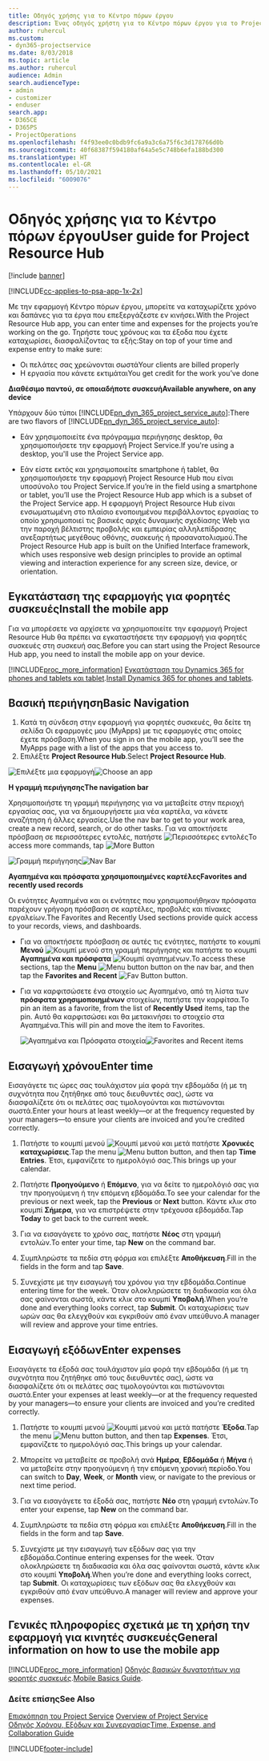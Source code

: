 ```yaml
---
title: Οδηγός χρήσης για το Κέντρο πόρων έργου
description: Ένας οδηγός χρήστη για το Κέντρο πόρων έργου για το Project Service
author: ruhercul
ms.custom:
- dyn365-projectservice
ms.date: 8/03/2018
ms.topic: article
ms.author: ruhercul
audience: Admin
search.audienceType:
- admin
- customizer
- enduser
search.app:
- D365CE
- D365PS
- ProjectOperations
ms.openlocfilehash: f4f93ee0c0bdb9fc6a9a3c6a75f6c3d178766d0b
ms.sourcegitcommit: 40f68387f594180af64a5e5c748b6efa188bd300
ms.translationtype: HT
ms.contentlocale: el-GR
ms.lasthandoff: 05/10/2021
ms.locfileid: "6009076"
---
```

# <a name="user-guide-for-project-resource-hub"></a><span data-ttu-id="fdf5c-103">Οδηγός χρήσης για το Κέντρο πόρων έργου</span><span class="sxs-lookup"><span data-stu-id="fdf5c-103">User guide for Project Resource Hub</span></span>

[!include [banner](../includes/psa-now-project-operations.md)]

[!INCLUDE[cc-applies-to-psa-app-1x-2x](../includes/cc-applies-to-psa-app-1x-2x.md)]

<span data-ttu-id="fdf5c-104">Με την εφαρμογή Κέντρο πόρων έργου, μπορείτε να καταχωρίζετε χρόνο και δαπάνες για τα έργα που επεξεργάζεστε εν κινήσει.</span><span class="sxs-lookup"><span data-stu-id="fdf5c-104">With the Project Resource Hub app, you can enter time and expenses for the projects you’re working on the go.</span></span> <span data-ttu-id="fdf5c-105">Τηρήστε τους χρόνους και τα έξοδα που έχετε καταχωρίσει, διασφαλίζοντας τα εξής:</span><span class="sxs-lookup"><span data-stu-id="fdf5c-105">Stay on top of your time and expense entry to make sure:</span></span>

- <span data-ttu-id="fdf5c-106">Οι πελάτες σας χρεώνονται σωστά</span><span class="sxs-lookup"><span data-stu-id="fdf5c-106">Your clients are billed properly</span></span>
- <span data-ttu-id="fdf5c-107">Η εργασία που κάνετε εκτιμάται</span><span class="sxs-lookup"><span data-stu-id="fdf5c-107">You get credit for the work you’ve done</span></span>

<span data-ttu-id="fdf5c-108">**Διαθέσιμο παντού, σε οποιαδήποτε συσκευή**</span><span class="sxs-lookup"><span data-stu-id="fdf5c-108">**Available anywhere, on any device**</span></span>

<span data-ttu-id="fdf5c-109">Υπάρχουν δύο τύποι [!INCLUDE[pn_dyn_365_project_service_auto](../includes/pn-dyn-365-project-service-auto.md)]:</span><span class="sxs-lookup"><span data-stu-id="fdf5c-109">There are two flavors of [!INCLUDE[pn_dyn_365_project_service_auto](../includes/pn-dyn-365-project-service-auto.md)]:</span></span> 

- <span data-ttu-id="fdf5c-110">Εάν χρησιμοποιείτε ένα πρόγραμμα περιήγησης desktop, θα χρησιμοποιήσετε την εφαρμογή Project Service.</span><span class="sxs-lookup"><span data-stu-id="fdf5c-110">If you're using a desktop, you'll use the Project Service app.</span></span> 

- <span data-ttu-id="fdf5c-111">Εάν είστε εκτός και χρησιμοποιείτε smartphone ή tablet, θα χρησιμοποιήσετε την εφαρμογή Project Resource Hub που είναι υποσύνολο του Project Service.</span><span class="sxs-lookup"><span data-stu-id="fdf5c-111">If you’re in the field using a smartphone or tablet, you’ll use the Project Resource Hub app which is a subset of the Project Service  app.</span></span> <span data-ttu-id="fdf5c-112">Η εφαρμογή Project Resource Hub είναι ενσωματωμένη στο πλαίσιο ενοποιημένου περιβάλλοντος εργασίας το οποίο χρησιμοποιεί τις βασικές αρχές δυναμικής σχεδίασης Web για την παροχή βέλτιστης προβολής και εμπειρίας αλληλεπίδρασης ανεξαρτήτως μεγέθους οθόνης, συσκευής ή προσανατολισμού.</span><span class="sxs-lookup"><span data-stu-id="fdf5c-112">The Project Resource Hub app is built on the Unified Interface framework, which uses responsive web design principles to provide an optimal viewing and interaction experience for any screen size, device, or orientation.</span></span> 


## <a name="install-the-mobile-app"></a><span data-ttu-id="fdf5c-113">Εγκατάσταση της εφαρμογής για φορητές συσκευές</span><span class="sxs-lookup"><span data-stu-id="fdf5c-113">Install the mobile app</span></span>
<span data-ttu-id="fdf5c-114">Για να μπορέσετε να αρχίσετε να χρησιμοποιείτε την εφαρμογή Project Resource Hub θα πρέπει να εγκαταστήσετε την εφαρμογή για φορητές συσκευές στη συσκευή σας.</span><span class="sxs-lookup"><span data-stu-id="fdf5c-114">Before you can start using the Project Resource Hub app, you need to install the mobile app on your device.</span></span> 

[!INCLUDE[proc_more_information](../includes/proc-more-information.md)] <span data-ttu-id="fdf5c-115">[Εγκατάσταση του Dynamics 365 for phones and tablets και tablet](/dynamics365/mobile-app/install-dynamics-365-for-phones-and-tablets).</span><span class="sxs-lookup"><span data-stu-id="fdf5c-115">[Install Dynamics 365 for phones and tablets](/dynamics365/mobile-app/install-dynamics-365-for-phones-and-tablets).</span></span>

## <a name="basic-navigation"></a><span data-ttu-id="fdf5c-116">Βασική περιήγηση</span><span class="sxs-lookup"><span data-stu-id="fdf5c-116">Basic Navigation</span></span>
1.  <span data-ttu-id="fdf5c-117">Κατά τη σύνδεση στην εφαρμογή για φορητές συσκευές, θα δείτε τη σελίδα Οι εφαρμογές μου (MyApps) με τις εφαρμογές στις οποίες έχετε πρόσβαση.</span><span class="sxs-lookup"><span data-stu-id="fdf5c-117">When you sign in on the mobile app, you’ll see the MyApps page with a list of the apps that you access to.</span></span> 
2.  <span data-ttu-id="fdf5c-118">Επιλέξτε **Project Resource Hub**.</span><span class="sxs-lookup"><span data-stu-id="fdf5c-118">Select **Project Resource Hub**.</span></span>

<span data-ttu-id="fdf5c-119">![Επιλέξτε μια εφαρμογή](media/chooseApp_1.png "Επιλέξτε μια εφαρμογή")</span><span class="sxs-lookup"><span data-stu-id="fdf5c-119">![Choose an app](media/chooseApp_1.png "Choose an app")</span></span>

<span data-ttu-id="fdf5c-120">**Η γραμμή περιήγησης**</span><span class="sxs-lookup"><span data-stu-id="fdf5c-120">**The navigation bar**</span></span>

<span data-ttu-id="fdf5c-121">Χρησιμοποιήστε τη γραμμή περιήγησης για να μεταβείτε στην περιοχή εργασίας σας, για να δημιουργήσετε μια νέα καρτέλα, να κάνετε αναζήτηση ή άλλες εργασίες.</span><span class="sxs-lookup"><span data-stu-id="fdf5c-121">Use the nav bar to get to your work area, create a new record, search, or do other tasks.</span></span> <span data-ttu-id="fdf5c-122">Για να αποκτήσετε πρόσβαση σε περισσότερες εντολές, πατήστε ![Περισσότερες εντολές](media/MoreButton.png "Κουμπί Περισσότερα")</span><span class="sxs-lookup"><span data-stu-id="fdf5c-122">To access more commands, tap ![More Button](media/MoreButton.png "More Button")</span></span>

<span data-ttu-id="fdf5c-123">![Γραμμή περιήγησης](media/NavBar_2.png "Γραμμή περιήγησης")</span><span class="sxs-lookup"><span data-stu-id="fdf5c-123">![Nav Bar](media/NavBar_2.png "Nav Bar")</span></span>

<span data-ttu-id="fdf5c-124">**Αγαπημένα και πρόσφατα χρησιμοποιημένες καρτέλες**</span><span class="sxs-lookup"><span data-stu-id="fdf5c-124">**Favorites and recently used records**</span></span>

<span data-ttu-id="fdf5c-125">Οι ενότητες Αγαπημένα και οι ενότητες που χρησιμοποιήθηκαν πρόσφατα παρέχουν γρήγορη πρόσβαση σε καρτέλες, προβολές και πίνακες εργαλείων.</span><span class="sxs-lookup"><span data-stu-id="fdf5c-125">The Favorites and Recently Used sections provide quick access to your records, views, and dashboards.</span></span> 

- <span data-ttu-id="fdf5c-126">Για να αποκτήσετε πρόσβαση σε αυτές τις ενότητες, πατήστε το κουμπί **Μενού** ![Κουμπί μενού](media/MenuButton.png "Κουμπί μενού") στη γραμμή περιήγησης και πατήστε το κουμπί **Αγαπημένα και πρόσφατα** ![Κουμπί αγαπημένων](media/FavButton.png "Κουμπί Αγαπημένα").</span><span class="sxs-lookup"><span data-stu-id="fdf5c-126">To access these sections, tap the **Menu** ![Menu button](media/MenuButton.png "Menu button") button on the nav bar, and then tap the **Favorites and Recent** ![Fav Button](media/FavButton.png "Fav Button") button.</span></span>

- <span data-ttu-id="fdf5c-127">Για να καρφιτσώσετε ένα στοιχείο ως Αγαπημένο, από τη λίστα των **πρόσφατα χρησιμοποιημένων** στοιχείων, πατήστε την καρφίτσα.</span><span class="sxs-lookup"><span data-stu-id="fdf5c-127">To pin an item as a favorite, from the list of **Recently Used** items, tap the pin.</span></span> <span data-ttu-id="fdf5c-128">Αυτό θα καρφιτσώσει και θα μετακινήσει το στοιχείο στα Αγαπημένα.</span><span class="sxs-lookup"><span data-stu-id="fdf5c-128">This will pin and move the item to Favorites.</span></span>

  <span data-ttu-id="fdf5c-129">![Αγαπημένα και Πρόσφατα στοιχεία](media/Favs_3.png "Αγαπημένα και Πρόσφατα στοιχεία")</span><span class="sxs-lookup"><span data-stu-id="fdf5c-129">![Favorites and Recent items](media/Favs_3.png "Favorites and Recent items")</span></span>
 
## <a name="enter-time"></a><span data-ttu-id="fdf5c-130">Εισαγωγή χρόνου</span><span class="sxs-lookup"><span data-stu-id="fdf5c-130">Enter time</span></span>
<span data-ttu-id="fdf5c-131">Εισαγάγετε τις ώρες σας τουλάχιστον μία φορά την εβδομάδα (ή με τη συχνότητα που ζητήθηκε από τους διευθυντές σας), ώστε να διασφαλίζετε ότι οι πελάτες σας τιμολογούνται και πιστώνονται σωστά.</span><span class="sxs-lookup"><span data-stu-id="fdf5c-131">Enter your hours at least weekly—or at the frequency requested by your managers—to ensure your clients are invoiced and you’re credited correctly.</span></span>

1. <span data-ttu-id="fdf5c-132">Πατήστε το κουμπί μενού ![Κουμπί μενού](media/MenuButton.png "Κουμπί μενού") και μετά πατήστε **Χρονικές καταχωρίσεις**.</span><span class="sxs-lookup"><span data-stu-id="fdf5c-132">Tap the menu ![Menu button](media/MenuButton.png "Menu button") button, and then tap **Time Entries**.</span></span> <span data-ttu-id="fdf5c-133">Έτσι, εμφανίζετε το ημερολόγιό σας.</span><span class="sxs-lookup"><span data-stu-id="fdf5c-133">This brings up your calendar.</span></span>

2. <span data-ttu-id="fdf5c-134">Πατήστε **Προηγούμενο** ή **Επόμενο**, για να δείτε το ημερολόγιό σας για την προηγούμενη ή την επόμενη εβδομάδα.</span><span class="sxs-lookup"><span data-stu-id="fdf5c-134">To see your calendar for the previous or next week, tap the **Previous** or **Next** button.</span></span> <span data-ttu-id="fdf5c-135">Κάντε κλικ στο κουμπί **Σήμερα**, για να επιστρέψετε στην τρέχουσα εβδομάδα.</span><span class="sxs-lookup"><span data-stu-id="fdf5c-135">Tap **Today** to get back to the current week.</span></span>

3. <span data-ttu-id="fdf5c-136">Για να εισαγάγετε το χρόνο σας, πατήστε **Νέος** στη γραμμή εντολών.</span><span class="sxs-lookup"><span data-stu-id="fdf5c-136">To enter your time, tap **New** on the command bar.</span></span> 

4. <span data-ttu-id="fdf5c-137">Συμπληρώστε τα πεδία στη φόρμα και επιλέξτε **Αποθήκευση**.</span><span class="sxs-lookup"><span data-stu-id="fdf5c-137">Fill in the fields in the form and tap **Save**.</span></span>

5. <span data-ttu-id="fdf5c-138">Συνεχίστε με την εισαγωγή του χρόνου για την εβδομάδα.</span><span class="sxs-lookup"><span data-stu-id="fdf5c-138">Continue entering time for the week.</span></span> <span data-ttu-id="fdf5c-139">Όταν ολοκληρώσετε τη διαδικασία και όλα σας φαίνονται σωστά, κάντε κλικ στο κουμπί **Υποβολή**.</span><span class="sxs-lookup"><span data-stu-id="fdf5c-139">When you’re done and everything looks correct, tap **Submit**.</span></span> <span data-ttu-id="fdf5c-140">Οι καταχωρίσεις των ωρών σας θα ελεγχθούν και εγκριθούν από έναν υπεύθυνο.</span><span class="sxs-lookup"><span data-stu-id="fdf5c-140">A manager will review and approve your time entries.</span></span>

## <a name="enter-expenses"></a><span data-ttu-id="fdf5c-141">Εισαγωγή εξόδων</span><span class="sxs-lookup"><span data-stu-id="fdf5c-141">Enter expenses</span></span> 
<span data-ttu-id="fdf5c-142">Εισαγάγετε τα έξοδά σας τουλάχιστον μία φορά την εβδομάδα (ή με τη συχνότητα που ζητήθηκε από τους διευθυντές σας), ώστε να διασφαλίζετε ότι οι πελάτες σας τιμολογούνται και πιστώνονται σωστά.</span><span class="sxs-lookup"><span data-stu-id="fdf5c-142">Enter your expenses at least weekly—or at the frequency requested by your managers—to ensure your clients are invoiced and you’re credited correctly.</span></span>

1. <span data-ttu-id="fdf5c-143">Πατήστε το κουμπί μενού ![Κουμπί μενού](media/MenuButton.png "Κουμπί μενού") και μετά πατήστε **Έξοδα**.</span><span class="sxs-lookup"><span data-stu-id="fdf5c-143">Tap the menu ![Menu button](media/MenuButton.png "Menu button") button, and then tap **Expenses**.</span></span> <span data-ttu-id="fdf5c-144">Έτσι, εμφανίζετε το ημερολόγιό σας.</span><span class="sxs-lookup"><span data-stu-id="fdf5c-144">This brings up your calendar.</span></span>

2. <span data-ttu-id="fdf5c-145">Μπορείτε να μεταβείτε σε προβολή ανά **Ημέρα**, **Εβδομάδα** ή **Μήνα** ή να μεταβείτε στην προηγούμενη ή την επόμενη χρονική περίοδο.</span><span class="sxs-lookup"><span data-stu-id="fdf5c-145">You can switch to **Day**, **Week**, or **Month** view, or navigate to the previous or next time period.</span></span> 

3. <span data-ttu-id="fdf5c-146">Για να εισαγάγετε τα έξοδά σας, πατήστε **Νέο** στη γραμμή εντολών.</span><span class="sxs-lookup"><span data-stu-id="fdf5c-146">To enter your expense, tap **New** on the command bar.</span></span> 

4. <span data-ttu-id="fdf5c-147">Συμπληρώστε τα πεδία στη φόρμα και επιλέξτε **Αποθήκευση**.</span><span class="sxs-lookup"><span data-stu-id="fdf5c-147">Fill in the fields in the form and tap **Save**.</span></span>

5. <span data-ttu-id="fdf5c-148">Συνεχίστε με την εισαγωγή των εξόδων σας για την εβδομάδα.</span><span class="sxs-lookup"><span data-stu-id="fdf5c-148">Continue entering expenses for the week.</span></span> <span data-ttu-id="fdf5c-149">Όταν ολοκληρώσετε τη διαδικασία και όλα σας φαίνονται σωστά, κάντε κλικ στο κουμπί **Υποβολή**.</span><span class="sxs-lookup"><span data-stu-id="fdf5c-149">When you’re done and everything looks correct, tap **Submit**.</span></span> <span data-ttu-id="fdf5c-150">Οι καταχωρίσεις των εξόδων σας θα ελεγχθούν και εγκριθούν από έναν υπεύθυνο.</span><span class="sxs-lookup"><span data-stu-id="fdf5c-150">A manager will review and approve your expenses.</span></span>

## <a name="general-information-on-how-to-use-the-mobile-app"></a><span data-ttu-id="fdf5c-151">Γενικές πληροφορίες σχετικά με τη χρήση την εφαρμογή για κινητές συσκευές</span><span class="sxs-lookup"><span data-stu-id="fdf5c-151">General information on how to use the mobile app</span></span> 
[!INCLUDE[proc_more_information](../includes/proc-more-information.md)] <span data-ttu-id="fdf5c-152">[Οδηγός βασικών δυνατοτήτων για φορητές συσκευές](/dynamics365/mobile-app/dynamics-365-phones-tablets-users-guide).</span><span class="sxs-lookup"><span data-stu-id="fdf5c-152">[Mobile Basics Guide](/dynamics365/mobile-app/dynamics-365-phones-tablets-users-guide).</span></span>

### <a name="see-also"></a><span data-ttu-id="fdf5c-153">Δείτε επίσης</span><span class="sxs-lookup"><span data-stu-id="fdf5c-153">See Also</span></span>  
 <span data-ttu-id="fdf5c-154">[Επισκόπηση του Project Service](../psa/overview.md) </span><span class="sxs-lookup"><span data-stu-id="fdf5c-154">[Overview of Project Service](../psa/overview.md) </span></span>  
 [<span data-ttu-id="fdf5c-155">Οδηγός Χρόνου, Εξόδων και Συνεργασίας</span><span class="sxs-lookup"><span data-stu-id="fdf5c-155">Time, Expense, and Collaboration Guide</span></span>](../psa/time-expense-collaboration-guide.md)   
 


[!INCLUDE[footer-include](../includes/footer-banner.md)]
